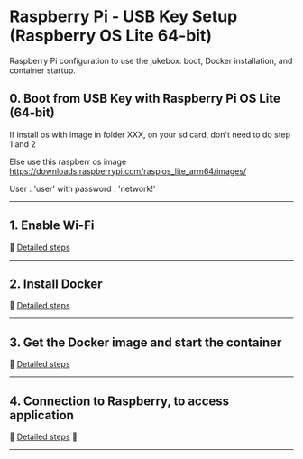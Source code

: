 # Raspberry Pi - USB Key Setup (Raspberry OS Lite 64-bit)

Raspberry Pi configuration to use the jukebox: boot, Docker installation, and container startup.

## 0. Boot from USB Key with Raspberry Pi OS Lite (64-bit)  
If install os with image in folder XXX, on your sd card, don't need to do step 1 and 2

Else use this raspberr os image https://downloads.raspberrypi.com/raspios_lite_arm64/images/


User : 'user' with password : 'network!'


---

## 1. Enable Wi-Fi  
📄 [Detailed steps](./1_enable_wifi.md)

---

## 2. Install Docker  
📄 [Detailed steps](./2_install_docker.md)

---

## 3. Get the Docker image and start the container  
📄 [Detailed steps](./3_get_and_run_docker_image.md)

---

## 4. Connection to Raspberry, to access application
📄 [Detailed steps](./4_connection_to_raspberry.md)
📄 

---

